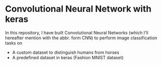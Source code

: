 # Convolutional Neural Network with keras

In this repository, I have built Convolutional Neural Networks (which I'll hereafter mention with the abbr. form CNN) to perform image classification tasks on 

- A custom dataset to distinguish humans from horses
- A predefined dataset in keras (Fashion MNIST dataset)

